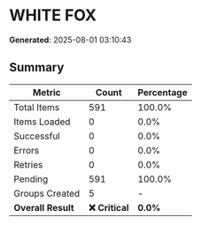 # WHITE FOX
**Generated**: 2025-08-01 03:10:43

## Summary

| Metric | Count | Percentage |
|--------|-------|------------|
| Total Items | 591 | 100.0% |
| Items Loaded | 0 | 0.0% |
| Successful | 0 | 0.0% |
| Errors | 0 | 0.0% |
| Retries | 0 | 0.0% |
| Pending | 591 | 100.0% |
| Groups Created | 5 | - |
| **Overall Result** | **❌ Critical** | **0.0%** |

